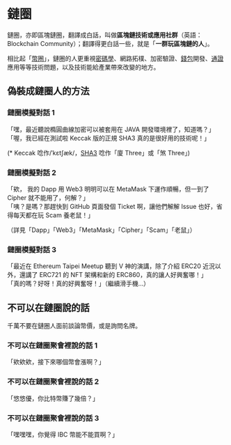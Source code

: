 # 鏈圈

鏈圈，亦即區塊鏈圈，翻譯成白話，叫做**區塊鏈技術或應用社群**（英語：Blockchain Community）；翻譯得更白話一些，就是「**一群玩區塊鏈的人**」。

相比起「[幣圈](quan-1.md)」，鏈圈的人更重視[密碼學](undefined-3/mi/)、網路拓樸、加密驗證、[錢包](bao/)開發、[通證](tong/hang/)應用等等技術問題，以及技術能給產業帶來改變的地方。

## 偽裝成鏈圈人的方法

### 鏈圈模擬對話 1

「嘿，最近聽說橢圓曲線加密可以被套用在 JAVA 開發環境裡了，知道嗎？」  
「喔，我已經在測試啦 Keccak 版的正規 SHA3 真的是很好用的技術呢！」

\(\* Keccak 唸作/ˈkɛtʃæk/，[SHA3](undefined-3/mi/sha3.md) 唸作「廈 Three」或「煞 Three」\)

### 鏈圈模擬對話 2

「欸， 我的 Dapp 用 Web3 明明可以在 MetaMask 下運作順暢，但一到了 Cipher 就不能用了，何解？」  
「咦？是嗎？那趕快到 GitHub 頁面發個 Ticket 啊，讓他們解解 Issue 也好，省得每天都在玩 Scam 養老鼠！」

（詳見「Dapp」「Web3」「MetaMask」「Cipher」「Scam」「老鼠」）

### 鏈圈模擬對話 3

「最近在 Ethereum Taipei Meetup 聽到 V 神的演講，除了介紹 ERC20 近況以外，還講了 ERC721 的 NFT 架構和新的 ERC860，真的讓人好興奮哪！」  
「真的嗎？好呀！真的好興奮呀！」（繼續滑手機…）

## 不可以在鏈圈說的話

千萬不要在鏈圈人面前談論幣價，或是詢問名牌。

### 不可以在鏈圈聚會裡說的話 1

「欸欸欸，接下來哪個幣會漲啊？」

### 不可以在鏈圈聚會裡說的話 2

「悠悠優，你比特幣賺了幾倍？」

### 不可以在鏈圈聚會裡說的話 3

「嘿嘿嘿，你覺得 IBC 幣能不能買啊？」

